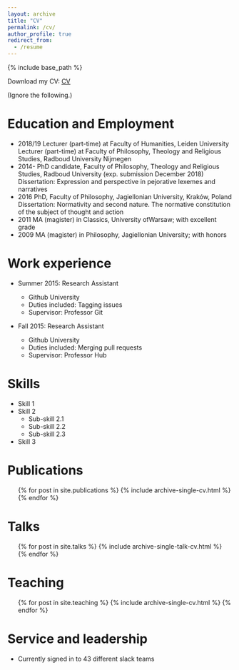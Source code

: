 ```yaml
---
layout: archive
title: "CV"
permalink: /cv/
author_profile: true
redirect_from:
  - /resume
---
```


{% include base_path %}

Download my CV: [CV](/files/CV_Leopold_Hess.pdf)

(Ignore the following.)

Education and Employment
======
* 2018/19 Lecturer (part-time) at Faculty of Humanities, Leiden University\
<space><space><space><space><space><space>Lecturer (part-time) at Faculty of Philosophy, Theology and Religious Studies, Radboud University Nijmegen
* 2014-   PhD candidate, Faculty of Philosophy, Theology and Religious Studies, Radboud University (exp. submission December 2018)\
          Dissertation: Expression and perspective in pejorative lexemes and narratives
* 2016    PhD, Faculty of Philosophy, Jagiellonian University, Kraków, Poland\
          Dissertation: Normativity and second nature. The normative constitution of the subject of thought and action
* 2011    MA (magister) in Classics, University ofWarsaw; with excellent grade
* 2009    MA (magister) in Philosophy, Jagiellonian University; with honors


Work experience
======
* Summer 2015: Research Assistant
  * Github University
  * Duties included: Tagging issues
  * Supervisor: Professor Git

* Fall 2015: Research Assistant
  * Github University
  * Duties included: Merging pull requests
  * Supervisor: Professor Hub
  
Skills
======
* Skill 1
* Skill 2
  * Sub-skill 2.1
  * Sub-skill 2.2
  * Sub-skill 2.3
* Skill 3

Publications
======
  <ul>{% for post in site.publications %}
    {% include archive-single-cv.html %}
  {% endfor %}</ul>
  
Talks
======
  <ul>{% for post in site.talks %}
    {% include archive-single-talk-cv.html %}
  {% endfor %}</ul>
  
Teaching
======
  <ul>{% for post in site.teaching %}
    {% include archive-single-cv.html %}
  {% endfor %}</ul>
  
Service and leadership
======
* Currently signed in to 43 different slack teams

